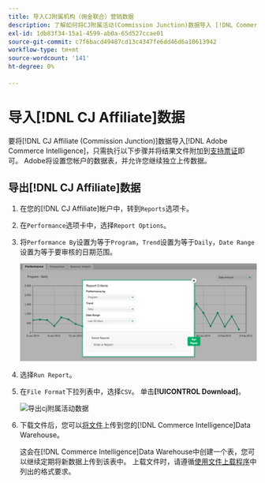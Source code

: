 ```yaml
---
title: 导入CJ附属机构（佣金联合）营销数据
description: 了解如何将CJ附属活动(Commission Junction)数据导入 [!DNL Commerce Intelligence].L Commerce Intelligence。
exl-id: 1db83f34-15a1-4599-ab0a-65d527ccae01
source-git-commit: c7f6bacd49487cd13c4347fe6dd46d6a10613942
workflow-type: tm+mt
source-wordcount: '141'
ht-degree: 0%

---
```


# 导入[!DNL CJ Affiliate]数据

要将[!DNL CJ Affiliate (Commission Junction)]数据导入[!DNL Adobe Commerce Intelligence]，只需执行以下步骤并将结果文件附加到[支持票证](https://experienceleague.adobe.com/docs/commerce-knowledge-base/kb/troubleshooting/miscellaneous/mbi-service-policies.html)即可。 Adobe将设置您帐户的数据表，并允许您继续独立上传数据。

## 导出[!DNL CJ Affiliate]数据

1. 在您的[!DNL CJ Affiliate]帐户中，转到`Reports`选项卡。

1. 在`Performance`选项卡中，选择`Report Options`。

1. 将`Performance By`设置为等于`Program`，`Trend`设置为等于`Daily`，`Date Range`设置为等于要审核的日期范围。

   ![export-cj-affiliate-data](../../../assets/export-cj-affiliate-data-1.png)<!--{:.zoom}-->

1. 选择`Run Report`。

1. 在`File Format`下拉列表中，选择`CSV`。  单击&#x200B;**[!UICONTROL Download]**。

   ![导出cj附属活动数据](../../../assets/export-an-individual-order-2.jpg)<!--{:.zoom}-->

1. 下载文件后，您可以[将文件](../connecting-data/using-file-uploader.md)上传到您的[!DNL Commerce Intelligence]Data Warehouse。

   这会在[!DNL Commerce Intelligence]Data Warehouse中创建一个表，您可以继续定期将新数据上传到该表中。 上载文件时，请遵循[使用文件上载程序](../connecting-data/using-file-uploader.md)中列出的格式要求。
